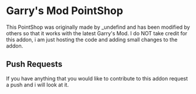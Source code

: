 Garry's Mod PointShop
=============

This PointShop was originally made by _undefind and has been modified by others so that it works with the latest Garry's Mod.
I do NOT take credit for this addon, i am just hosting the code and adding small changes to the addon.


Push Requests
-------
If you have anything that you would like to contribute to this addon request a push and i will look at it.